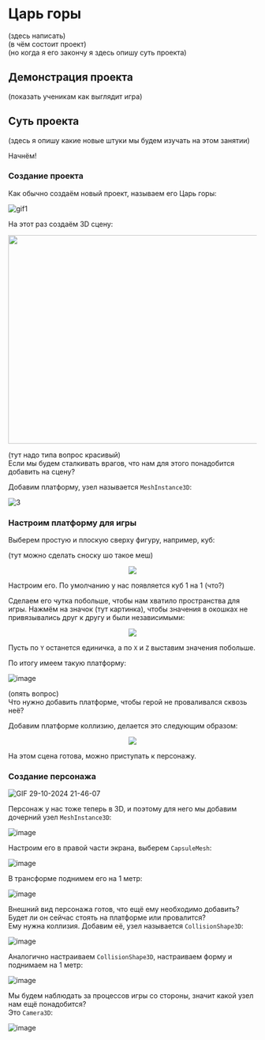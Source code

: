 # Царь горы

(здесь написать)\
(в чём состоит проект)\
(но когда я его закончу я здесь опишу суть проекта)

## Демонстрация проекта

(показать ученикам как выглядит игра)

## Суть проекта

(здесь я опишу какие новые штуки мы будем изучать на этом занятии)

Начнём!

### Создание проекта

Как обычно создаём новый проект, называем его Царь горы:

![gif1](https://github.com/user-attachments/assets/7a5b2550-0278-409b-844e-00d2691ee5d0)

На этот раз создаём 3D сцену:

<p align="center">
  <img width="577" height="422" src="https://github.com/user-attachments/assets/b2a44007-65d1-4e57-b512-ce43d47f2b0c">
</p>

(тут надо типа вопрос красивый)\
Если мы будем сталкивать врагов, что нам для этого понадобится добавить на сцену?

Добавим платформу, узел называется `MeshInstance3D`:

![3](https://github.com/user-attachments/assets/79555ea2-d49b-4e46-8574-da913e51dbea)

### Настроим платформу для игры

Выберем простую и плоскую сверху фигуру, например, куб:

(тут можно сделать сноску шо такое меш)

<p align="center">
  <img width="" height="" src="https://github.com/user-attachments/assets/c9c31f83-186a-40df-97e0-c0c10ad34668">
</p>

Настроим его. По умолчанию у нас появляется куб 1 на 1 (что?)

Сделаем его чутка побольше, чтобы нам хватило пространства для игры.
Нажмём на значок (тут картинка), чтобы значения в окошках не привязывались друг к другу и были независимыми:

<p align="center">
  <img width="" height="" src="https://github.com/user-attachments/assets/4083de8b-6361-4c08-ad01-17af6fd8b27a">
</p>

Пусть по `Y` останется единичка, а по `X` и `Z` выставим значения побольше.

По итогу имеем такую платформу:

![image](https://github.com/user-attachments/assets/b86a1da4-85ba-4e0c-8a63-e52b0591c4d4)

(опять вопрос)\
Что нужно добавить платформе, чтобы герой не проваливался сквозь неё?

Добавим платформе коллизию, делается это следующим образом:

<p align="center">
  <img width="" height="" src="https://github.com/user-attachments/assets/e22977b8-cdf7-4ab2-a061-22c490a05f6a">
</p>

На этом сцена готова, можно приступать к персонажу.

### Создание персонажа

![GIF 29-10-2024 21-46-07](https://github.com/user-attachments/assets/7a8c0b94-af12-4626-9746-42f8f4425158)

Персонаж у нас тоже теперь в 3D, и поэтому для него мы добавим дочерний узел `MeshInstance3D`:

![image](https://github.com/user-attachments/assets/1bab0c67-7a83-4fe8-805c-718770a91975)

Настроим его в правой части экрана, выберем `CapsuleMesh`:

![image](https://github.com/user-attachments/assets/cc831fa6-b615-4b8d-b4dc-96d4b0066e5f)

В трансформе поднимем его на 1 метр:

![image](https://github.com/user-attachments/assets/0a773b8c-504e-4d85-b309-2c6ad58f8a1f)

Внешний вид персонажа готов, что ещё ему необходимо добавить? Будет ли он сейчас стоять на платформе или провалится?\
Ему нужна коллизия. Добавим её, узел называется `CollisionShape3D`:

![image](https://github.com/user-attachments/assets/1b68d0ff-f841-48d8-8231-8d7c3811caac)

Аналогично настраиваем `CollisionShape3D`, настраиваем форму и поднимаем на 1 метр:

![image](https://github.com/user-attachments/assets/bd32b278-eb4d-4639-8b4e-94965438b889)

Мы будем наблюдать за процессов игры со стороны, значит какой узел нам ещё понадобится?\
Это `Camera3D`:

![image](https://github.com/user-attachments/assets/dae6b408-6687-4ee1-8b8e-6149651d0a72)























